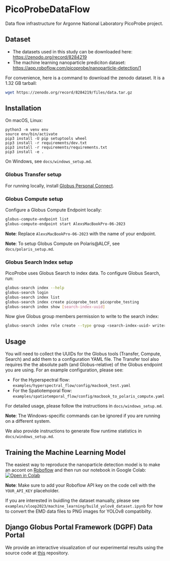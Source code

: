 # PicoProbeDataFlow
Data flow infrastructure for Argonne National Laboratory PicoProbe project.

## Dataset
- The datasets used in this study can be downloaded here: https://zenodo.org/record/8284219
- The machine learning nanoparticle prediciton dataset: https://app.roboflow.com/picoprobe/nanoparticle-detection/1

For convenience, here is a command to download the zenodo dataset. It is a 1.32 GB tarball:
```bash
wget https://zenodo.org/record/8284219/files/data.tar.gz
```

## Installation
On macOS, Linux:
```
python3 -m venv env
source env/bin/activate
pip3 install -U pip setuptools wheel
pip3 install -r requirements/dev.txt
pip3 install -r requirements/requirements.txt
pip3 install -e .
```

On Windows, see `docs/windows_setup.md`.

### Globus Transfer setup
For running locally, install [Globus Personal Connect](https://www.globus.org/globus-connect-personal). 

### Globus Compute setup
Configure a Globus Compute Endpoint locally:
```bash
globus-compute-endpoint list
globus-compute-endpoint start AlexsMacBookPro-06-2023
```
**Note**: Replace `AlexsMacBookPro-06-2023` with the name of your endpoint.

**Note**: To setup Globus Compute on Polaris@ALCF, see `docs/polaris_setup.md`.

### Globus Search Index setup
PicoProbe uses Globus Search to index data. To configure Globus Search, run:
```bash
globus-search index --help
globus-search login
globus-search index list
globus-search index create picoprobe_test picoprobe_testing
globus-search index show [search-index-uuid]
```
Now give Globus group members permission to write to the search index:
```bash
globus-search index role create --type group <search-index-uuid> writer <group-uuid>
```

## Usage
You will need to collect the UUIDs for the Globus tools (Transfer, Compute, Search) and add them to
a configuration YAML file. The Transfer tool also requires the the absolute path (and Globus-relative) 
of the Globus endpoint you are using. For an example configuration, please see:
- For the Hyperspectral flow: `examples/hyperspectral_flow/config/macbook_test.yaml`
- For the Spatiotemporal flow: `examples/spatiotemporal_flow/config/macbook_to_polaris_compute.yaml`

For detailed usage, please follow the instructions in `docs/windows_setup.md`. 

**Note**: The Windows-specific commands can be ignored if you are running on a different system.

We also provide instructions to generate flow runtime statistics in `docs/windows_setup.md`.

## Training the Machine Learning Model
The easiest way to reproduce the nanoparticle detection model is to make an accont on [Roboflow](https://roboflow.com/) and then run our notebook in Google Colab: [![Open in Colab](https://colab.research.google.com/assets/colab-badge.svg)](https://colab.research.google.com/github/ramanathanlab/PicoProbeDataFlow/blob/main/examples/xloop2023/machine_learning/train_yolov8_object_detection_on_custom_dataset.ipynb)

**Note**: Make sure to add your Roboflow API key on the code cell with the `YOUR_API_KEY` placeholder.

If you are interested in buidling the dataset manually, please see `examples/xloop2023/machine_learning/build_yolov8_dataset.ipynb` for how to convert the EMD data files to PNG images for YOLOv8 compatibilty.

## Django Globus Portal Framework (DGPF) Data Portal
We provide an interactive visualization of our experimental results using the source code at [this](https://github.com/ramanathanlab/picoprobe-portal/tree/main) repository.
